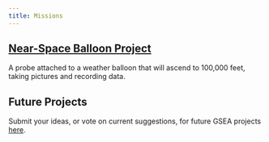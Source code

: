 ```yaml
---
title: Missions
---
```


## [Near-Space Balloon Project](/missions/nearspaceballoon)
A probe attached to a weather balloon that will ascend to 100,000 feet, taking
pictures and recording data.

<div class="restricted r_member r_admin" markdown="1">

## Future Projects
Submit your ideas, or vote on current suggestions, for future GSEA projects [here](https://docs.google.com/forms/d/1WqMmGiPWkIGXwQNpla-XxRypmyplvVv3T1ezQdEwgMA/viewform).

</div>
